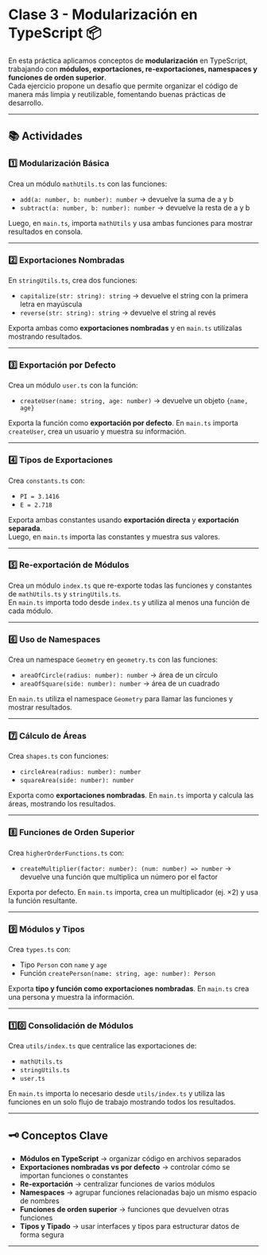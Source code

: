 # Clase 3 - Modularización en TypeScript 📦

En esta práctica aplicamos conceptos de **modularización** en TypeScript, trabajando con **módulos, exportaciones, re-exportaciones, namespaces y funciones de orden superior**.  
Cada ejercicio propone un desafío que permite organizar el código de manera más limpia y reutilizable, fomentando buenas prácticas de desarrollo.

---

## 📚 Actividades

### 1️⃣ Modularización Básica
Crea un módulo `mathUtils.ts` con las funciones:
- `add(a: number, b: number): number` → devuelve la suma de a y b  
- `subtract(a: number, b: number): number` → devuelve la resta de a y b  

Luego, en `main.ts`, importa `mathUtils` y usa ambas funciones para mostrar resultados en consola.

---

### 2️⃣ Exportaciones Nombradas
En `stringUtils.ts`, crea dos funciones:
- `capitalize(str: string): string` → devuelve el string con la primera letra en mayúscula  
- `reverse(str: string): string` → devuelve el string al revés  

Exporta ambas como **exportaciones nombradas** y en `main.ts` utilízalas mostrando resultados.

---

### 3️⃣ Exportación por Defecto
Crea un módulo `user.ts` con la función:
- `createUser(name: string, age: number)` → devuelve un objeto `{name, age}`  

Exporta la función como **exportación por defecto**. En `main.ts` importa `createUser`, crea un usuario y muestra su información.

---

### 4️⃣ Tipos de Exportaciones
Crea `constants.ts` con:
- `PI = 3.1416`  
- `E = 2.718`  

Exporta ambas constantes usando **exportación directa** y **exportación separada**.  
Luego, en `main.ts` importa las constantes y muestra sus valores.

---

### 5️⃣ Re-exportación de Módulos
Crea un módulo `index.ts` que re-exporte todas las funciones y constantes de `mathUtils.ts` y `stringUtils.ts`.  
En `main.ts` importa todo desde `index.ts` y utiliza al menos una función de cada módulo.

---

### 6️⃣ Uso de Namespaces
Crea un namespace `Geometry` en `geometry.ts` con las funciones:
- `areaOfCircle(radius: number): number` → área de un círculo  
- `areaOfSquare(side: number): number` → área de un cuadrado  

En `main.ts` utiliza el namespace `Geometry` para llamar las funciones y mostrar resultados.

---

### 7️⃣ Cálculo de Áreas
Crea `shapes.ts` con funciones:
- `circleArea(radius: number): number`  
- `squareArea(side: number): number`  

Exporta como **exportaciones nombradas**. En `main.ts` importa y calcula las áreas, mostrando los resultados.

---

### 8️⃣ Funciones de Orden Superior
Crea `higherOrderFunctions.ts` con:
- `createMultiplier(factor: number): (num: number) => number` → devuelve una función que multiplica un número por el factor  

Exporta por defecto. En `main.ts` importa, crea un multiplicador (ej. ×2) y usa la función resultante.

---

### 9️⃣ Módulos y Tipos
Crea `types.ts` con:
- Tipo `Person` con `name` y `age`  
- Función `createPerson(name: string, age: number): Person`  

Exporta **tipo y función como exportaciones nombradas**. En `main.ts` crea una persona y muestra la información.

---

### 1️⃣0️⃣ Consolidación de Módulos
Crea `utils/index.ts` que centralice las exportaciones de:
- `mathUtils.ts`  
- `stringUtils.ts`  
- `user.ts`  

En `main.ts` importa lo necesario desde `utils/index.ts` y utiliza las funciones en un solo flujo de trabajo mostrando todos los resultados.

---

## 🗝️ Conceptos Clave
- **Módulos en TypeScript** → organizar código en archivos separados  
- **Exportaciones nombradas vs por defecto** → controlar cómo se importan funciones o constantes  
- **Re-exportación** → centralizar funciones de varios módulos  
- **Namespaces** → agrupar funciones relacionadas bajo un mismo espacio de nombres  
- **Funciones de orden superior** → funciones que devuelven otras funciones  
- **Tipos y Tipado** → usar interfaces y tipos para estructurar datos de forma segura  

---

